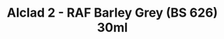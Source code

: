 ---
layout: product
title: "Alclad 2 - RAF Barley Grey (BS 626) 30ml"
price: "TBA" 
desc: "Metalizer boja"
img_path: "/assets/img/ALCE633.webp"
brand: "N/A"
available: false
special_offer: false
new: false
soon: false
cat: "040000"
subcat: "040300"
subsubcat: "0N/A"
sifra: "ALCE633"
popular: false
spec: false
---